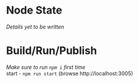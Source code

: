 # Node State

*Details yet to be written*

# Build/Run/Publish
*Make sure to run `npm i` first time*  
start - `npm run start` (browse http://localhost:3005)
